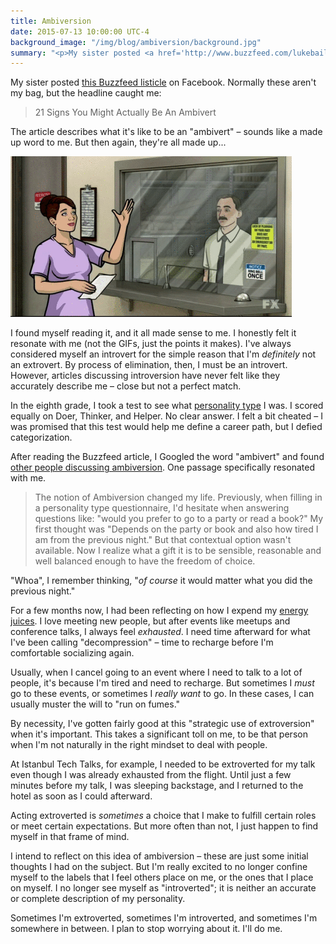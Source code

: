 ```yaml
---
title: Ambiversion
date: 2015-07-13 10:00:00 UTC-4
background_image: "/img/blog/ambiversion/background.jpg"
summary: "<p>My sister posted <a href='http://www.buzzfeed.com/lukebailey/ambiverts-for-the-silver#.qnmeb9ynLZ'>this Buzzfeed listicle</a> on Facebook. Normally these aren't my bag, but the headline caught me &quot;21 Signs You Might Actually Be An Ambivert&quot;.</p>"
---
```


My sister posted [this Buzzfeed listicle](http://www.buzzfeed.com/lukebailey/ambiverts-for-the-silver#.qnmeb9ynLZ) on Facebook. Normally these aren't my bag, but the headline caught me:

<!-- more -->

> 21 Signs You Might Actually Be An Ambivert

The article describes what it's like to be an "ambivert" – sounds like a made up word to me. But then again, they're all made up...

![Mind. Blown.](/img/blog/ambiversion/archer_mind_blown.gif)

I found myself reading it, and it all made sense to me. I honestly felt it resonate with me (not the GIFs, just the points it makes). I've always considered myself an introvert for the simple reason that I'm _definitely_ not an extrovert. By process of elimination, then, I must be an introvert. However, articles discussing introversion have never felt like they accurately describe me – close but not a perfect match. 

In the eighth grade, I took a test to see what [personality type](https://en.wikipedia.org/wiki/Holland_Codes) I was. I scored equally on Doer, Thinker, and Helper. No clear answer. I felt a bit cheated – I was promised that this test would help me define a career path, but I defied categorization. 

After reading the Buzzfeed article, I Googled the word "ambivert" and found [other people discussing ambiversion](http://lonerwolf.com/ambivert/). One passage specifically resonated with me.

> The notion of Ambiversion changed my life. Previously, when filling in a personality type questionnaire, I'd hesitate when answering questions like: "would you prefer to go to a party or read a book?"  My first thought was "Depends on the party or book and also how tired I am from the previous night." But that contextual option wasn't available. Now I realize what a gift it is to be sensible, reasonable and well balanced enough to have the freedom of choice.

"Whoa", I remember thinking, "_of course_ it would matter what you did the previous night." 

For a few months now, I had been reflecting on how I expend my [energy juices](http://romanjones.deviantart.com/art/How-to-Live-with-Introverts-Guide-Printable-320818879?q=gallery%3Asveidt%2F34464099&qo=3). I love meeting new people, but after events like meetups and conference talks, I always feel _exhausted_. I need time afterward for what I've been calling "decompression" – time to recharge before I'm comfortable socializing again.

Usually, when I cancel going to an event where I need to talk to a lot of people, it's because I'm tired and need to recharge. But sometimes I _must_ go to these events, or sometimes I _really want_ to go. In these cases, I can usually muster the will to "run on fumes."

By necessity, I've gotten fairly good at this "strategic use of extroversion" when it's important. This takes a significant toll on me, to be that person when I'm not naturally in the right mindset to deal with people.

At Istanbul Tech Talks, for example, I needed to be extroverted for my talk even though I was already exhausted from the flight. Until just a few minutes before my talk, I was sleeping backstage, and I returned to the hotel as soon as I could afterward.

Acting extroverted is _sometimes_ a choice that I make to fulfill certain roles or meet certain expectations. But more often than not, I just happen to find myself in that frame of mind. 

I intend to reflect on this idea of ambiversion – these are just some initial thoughts I had on the subject. But I'm really excited to no longer confine myself to the labels that I feel others place on me, or the ones that I place on myself. I no longer see myself as "introverted"; it is neither an accurate or complete description of my personality.

Sometimes I'm extroverted, sometimes I'm introverted, and sometimes I'm somewhere in between. I plan to stop worrying about it. I'll do me. 